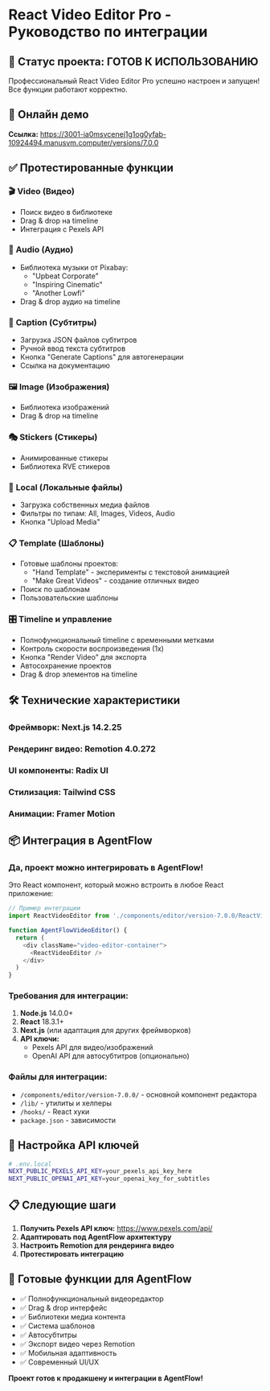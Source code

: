 # React Video Editor Pro - Руководство по интеграции

## 🎉 Статус проекта: ГОТОВ К ИСПОЛЬЗОВАНИЮ

Профессиональный React Video Editor Pro успешно настроен и запущен! Все функции работают корректно.

## 🚀 Онлайн демо
**Ссылка:** https://3001-ia0msvcenej1g1og0yfab-10924494.manusvm.computer/versions/7.0.0

## ✅ Протестированные функции

### 🎬 **Video (Видео)**
- Поиск видео в библиотеке
- Drag & drop на timeline
- Интеграция с Pexels API

### 🎵 **Audio (Аудио)**
- Библиотека музыки от Pixabay:
  - "Upbeat Corporate"
  - "Inspiring Cinematic" 
  - "Another Lowfi"
- Drag & drop аудио на timeline

### 📝 **Caption (Субтитры)**
- Загрузка JSON файлов субтитров
- Ручной ввод текста субтитров
- Кнопка "Generate Captions" для автогенерации
- Ссылка на документацию

### 🖼️ **Image (Изображения)**
- Библиотека изображений
- Drag & drop на timeline

### 🎭 **Stickers (Стикеры)**
- Анимированные стикеры
- Библиотека RVE стикеров

### 📁 **Local (Локальные файлы)**
- Загрузка собственных медиа файлов
- Фильтры по типам: All, Images, Videos, Audio
- Кнопка "Upload Media"

### 📋 **Template (Шаблоны)**
- Готовые шаблоны проектов:
  - "Hand Template" - эксперименты с текстовой анимацией
  - "Make Great Videos" - создание отличных видео
- Поиск по шаблонам
- Пользовательские шаблоны

### 🎛️ **Timeline и управление**
- Полнофункциональный timeline с временными метками
- Контроль скорости воспроизведения (1x)
- Кнопка "Render Video" для экспорта
- Автосохранение проектов
- Drag & drop элементов на timeline

## 🛠️ Технические характеристики

### **Фреймворк:** Next.js 14.2.25
### **Рендеринг видео:** Remotion 4.0.272
### **UI компоненты:** Radix UI
### **Стилизация:** Tailwind CSS
### **Анимации:** Framer Motion

## 📦 Интеграция в AgentFlow

### **Да, проект можно интегрировать в AgentFlow!**

Это React компонент, который можно встроить в любое React приложение:

```javascript
// Пример интеграции
import ReactVideoEditor from './components/editor/version-7.0.0/ReactVideoEditor'

function AgentFlowVideoEditor() {
  return (
    <div className="video-editor-container">
      <ReactVideoEditor />
    </div>
  )
}
```

### **Требования для интеграции:**

1. **Node.js** 14.0.0+
2. **React** 18.3.1+
3. **Next.js** (или адаптация для других фреймворков)
4. **API ключи:**
   - Pexels API для видео/изображений
   - OpenAI API для автосубтитров (опционально)

### **Файлы для интеграции:**
- `/components/editor/version-7.0.0/` - основной компонент редактора
- `/lib/` - утилиты и хелперы
- `/hooks/` - React хуки
- `package.json` - зависимости

## 🔧 Настройка API ключей

```bash
# .env.local
NEXT_PUBLIC_PEXELS_API_KEY=your_pexels_api_key_here
NEXT_PUBLIC_OPENAI_API_KEY=your_openai_key_for_subtitles
```

## 📋 Следующие шаги

1. **Получить Pexels API ключ:** https://www.pexels.com/api/
2. **Адаптировать под AgentFlow архитектуру**
3. **Настроить Remotion для рендеринга видео**
4. **Протестировать интеграцию**

## 🎯 Готовые функции для AgentFlow

- ✅ Полнофункциональный видеоредактор
- ✅ Drag & drop интерфейс
- ✅ Библиотеки медиа контента
- ✅ Система шаблонов
- ✅ Автосубтитры
- ✅ Экспорт видео через Remotion
- ✅ Мобильная адаптивность
- ✅ Современный UI/UX

**Проект готов к продакшену и интеграции в AgentFlow!**

